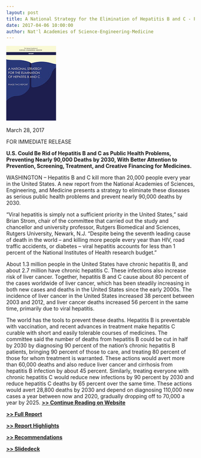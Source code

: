 ```yaml
---
layout: post
title: A National Strategy for the Elimination of Hepatitis B and C - PHASE 2
date: 2017-04-06 10:00:00
author: Nat'l Academies of Science-Engineering-Medicine
---
```


![](/assets/images/a-national-strategy-for-the-elimination-of-hepatitis-b-and-c-phase-2.jpg)

March 28, 2017
 
FOR IMMEDIATE RELEASE
 
**U.S. Could Be Rid of Hepatitis B and C as Public Health Problems, Preventing Nearly 90,000 Deaths by 2030, With Better Attention to Prevention, Screening, Treatment, and Creative Financing for Medicines.**

WASHINGTON – Hepatitis B and C kill more than 20,000 people every year in the United States.  A new report from the National Academies of Sciences, Engineering, and Medicine presents a strategy to eliminate these diseases as serious public health problems and prevent nearly 90,000 deaths by 2030.
 
“Viral hepatitis is simply not a sufficient priority in the United States,” said Brian Strom, chair of the committee that carried out the study and chancellor and university professor, Rutgers Biomedical and Sciences, Rutgers University, Newark, N.J.  “Despite being the seventh leading cause of death in the world – and killing more people every year than HIV, road traffic accidents, or diabetes – viral hepatitis accounts for less than 1 percent of the National Institutes of Health research budget.” 
 
About 1.3 million people in the United States have chronic hepatitis B, and about 2.7 million have chronic hepatitis C.  These infections also increase risk of liver cancer.  Together, hepatitis B and C cause about 80 percent of the cases worldwide of liver cancer, which has been steadily increasing in both new cases and deaths in the United States since the early 2000s.  The incidence of liver cancer in the United States increased 38 percent between 2003 and 2012, and liver cancer deaths increased 56 percent in the same time, primarily due to viral hepatitis.

The world has the tools to prevent these deaths. Hepatitis B is preventable with vaccination, and recent advances in treatment make hepatitis C curable with short and easily tolerable courses of medicines.  The committee said the number of deaths from hepatitis B could be cut in half by 2030 by diagnosing 90 percent of the nation’s chronic hepatitis B patients, bringing 90 percent of those to care, and treating 80 percent of those for whom treatment is warranted.  These actions would avert more than 60,000 deaths and also reduce liver cancer and cirrhosis from hepatitis B infection by about 45 percent.  Similarly, treating everyone with chronic hepatitis C would reduce new infections by 90 percent by 2030 and reduce hepatitis C deaths by 65 percent over the same time.  These actions would avert 28,800 deaths by 2030 and depend on diagnosing 110,000 new cases a year between now and 2020, gradually dropping off to 70,000 a year by 2025. [**>> Continue Reading on Website**](http://www8.nationalacademies.org/onpinews/newsitem.aspx?RecordID=24731&_ga=1.237254016.1631288624.1490730789)

[**>> Full Report**](https://jumpshare.com/v/OUNFXl1yTKLRkGfqruc1?b=cSu9FwP4Llh81gJY3BOA)

[**>> Report Highlights**](https://jumpshare.com/v/M3POA6T88ad6yKSUnylQ?b=cSu9FwP4Llh81gJY3BOA)

[**>> Recommendations**](https://jumpshare.com/v/eXXmNh5V1tUjhgcQpvSf?b=cSu9FwP4Llh81gJY3BOA)

[**>> Slidedeck**](https://jumpshare.com/v/Is8jbXX2GhQQEnEsiyB4?b=cSu9FwP4Llh81gJY3BOA)